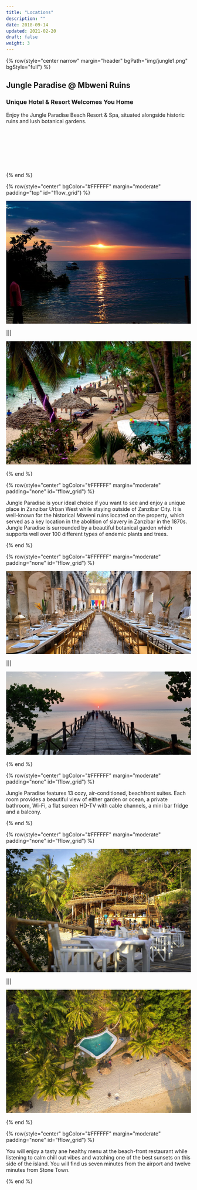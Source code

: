 ```yaml
---
title: "Locations"
description: ""
date: 2018-09-14
updated: 2021-02-20
draft: false
weight: 3
---
```

<!-- section 1 (JP) -->

{% row(style="center narrow" margin="header" bgPath="img/jungle1.png" bgStyle="full") %}

## Jungle Paradise @ Mbweni Ruins

### Unique Hotel & Resort Welcomes You Home

Enjoy the Jungle Paradise Beach Resort & Spa, situated alongside historic ruins and lush botanical gardens.

<br>
<br>
<br>
<br>
<br>
<br>

{% end %}

<!-- section 2 (JP) -->

{% row(style="center" bgColor="#FFFFFF" margin="moderate" padding="top" id="fflow_grid") %}

![](img/jungle5.jpeg#large)

|||

![](img/jungle6.jpeg#large)

{% end %}

{% row(style="center" bgColor="#FFFFFF" margin="moderate" padding="none" id="fflow_grid") %}

<p>
Jungle Paradise is your ideal choice if you want to see and enjoy a unique place in Zanzibar Urban West while staying outside of Zanzibar City. It is well-known for the historical Mbweni ruins located on the property, which served as a key location in the abolition of slavery in Zanzibar in the 1870s. Jungle Paradise is surrounded by a beautiful botanical garden which supports well over 100 different types of endemic plants and trees.
</p>

{% end %}

{% row(style="center" bgColor="#FFFFFF" margin="moderate" padding="none" id="fflow_grid") %}

![](img/jungle9.jpeg#large)

|||

![](img/jungle8.jpeg#large)

{% end %}

{% row(style="center" bgColor="#FFFFFF" margin="moderate" padding="none" id="fflow_grid") %}

<p>
Jungle Paradise features 13 cozy, air-conditioned, beachfront suites. Each room provides a beautiful view of either garden or ocean, a private bathroom, Wi-Fi, a flat screen HD-TV with cable channels, a mini bar fridge and a balcony.
</p>

{% end %}

{% row(style="center" bgColor="#FFFFFF" margin="moderate" padding="none" id="fflow_grid") %}

![](img/jungle10.jpeg#large)

|||

![](img/jungle11.jpeg#large)

{% end %}

{% row(style="center" bgColor="#FFFFFF" margin="moderate" padding="none" id="fflow_grid") %}

<p>
You will enjoy a tasty ane healthy menu at the beach-front restaurant while listening to calm chill out vibes and watching one of the best sunsets on this side of the island. You will find us seven minutes from the airport and twelve minutes from Stone Town.
</p>

{% end %}